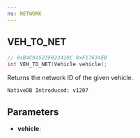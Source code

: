 ```yaml
---
ns: NETWORK
---
```

## VEH_TO_NET

```c
// 0xB4C94523F023419C 0xF17634EB
int VEH_TO_NET(Vehicle vehicle);
```

Returns the network ID of the given vehicle.

```
NativeDB Introduced: v1207
```

## Parameters
* **vehicle**:
